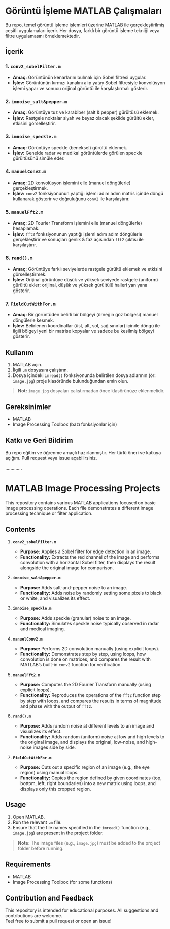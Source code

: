 # Görüntü İşleme MATLAB Çalışmaları

Bu repo, temel görüntü işleme işlemleri üzerine MATLAB ile gerçekleştirilmiş çeşitli uygulamaları içerir. Her dosya, farklı bir görüntü işleme tekniği veya filtre uygulamasını örneklemektedir.

## İçerik

### 1. `conv2_sobelFilter.m`
- **Amaç:** Görüntünün kenarlarını bulmak için Sobel filtresi uygular.
- **İşlev:** Görüntünün kırmızı kanalını alıp yatay Sobel filtresiyle konvolüsyon işlemi yapar ve sonucu orijinal görüntü ile karşılaştırmalı gösterir.

### 2. `imnoise_salt&pepper.m`
- **Amaç:** Görüntüye tuz ve karabiber (salt & pepper) gürültüsü eklemek.
- **İşlev:** Rastgele noktalar siyah ve beyaz olacak şekilde gürültü ekler, etkisini görselleştirir.

### 3. `imnoise_speckle.m`
- **Amaç:** Görüntüye speckle (beneksel) gürültü eklemek.
- **İşlev:** Genelde radar ve medikal görüntülerde görülen speckle gürültüsünü simüle eder.

### 4. `manuelConv2.m`
- **Amaç:** 2D konvolüsyon işlemini elle (manuel döngülerle) gerçekleştirmek.
- **İşlev:** `conv2` fonksiyonunun yaptığı işlemi adım adım matris içinde döngü kullanarak gösterir ve doğruluğunu `conv2` ile karşılaştırır.

### 5. `manuelFft2.m`
- **Amaç:** 2D Fourier Transform işlemini elle (manuel döngülerle) hesaplamak.
- **İşlev:** `fft2` fonksiyonunun yaptığı işlemi adım adım döngülerle gerçekleştirir ve sonuçları genlik & faz açısından `fft2` çıktısı ile karşılaştırır.

### 6. `rand().m`
- **Amaç:** Görüntüye farklı seviyelerde rastgele gürültü eklemek ve etkisini görselleştirmek.
- **İşlev:** Orijinal görüntüye düşük ve yüksek seviyede rastgele (uniform) gürültü ekler; orijinal, düşük ve yüksek gürültülü halleri yan yana gösterir.

### 7. `FieldCutWithFor.m`
- **Amaç:** Bir görüntüden belirli bir bölgeyi (örneğin göz bölgesi) manuel döngülerle kesmek.
- **İşlev:** Belirlenen koordinatlar (üst, alt, sol, sağ sınırlar) içinde döngü ile ilgili bölgeyi yeni bir matrise kopyalar ve sadece bu kesilmiş bölgeyi gösterir.

## Kullanım

1. MATLAB açın.
2. İlgili `.m` dosyasını çalıştırın.
3. Dosya içindeki `imread()` fonksiyonunda belirtilen dosya adlarının (ör: `image.jpg`) proje klasöründe bulunduğundan emin olun.

> **Not:** `image.jpg` dosyaları çalıştırmadan önce klasörünüze eklenmelidir.

## Gereksinimler

- MATLAB 
- Image Processing Toolbox (bazı fonksiyonlar için)

## Katkı ve Geri Bildirim

Bu repo eğitim ve öğrenme amaçlı hazırlanmıştır. Her türlü öneri ve katkıya açığım. Pull request veya issue açabilirsiniz.


.............

# MATLAB Image Processing Projects

This repository contains various MATLAB applications focused on basic image processing operations. Each file demonstrates a different image processing technique or filter application.

## Contents

1. **`conv2_sobelFilter.m`**  
   - **Purpose:** Applies a Sobel filter for edge detection in an image.  
   - **Functionality:** Extracts the red channel of the image and performs convolution with a horizontal Sobel filter, then displays the result alongside the original image for comparison.

2. **`imnoise_salt&pepper.m`**  
   - **Purpose:** Adds salt-and-pepper noise to an image.  
   - **Functionality:** Adds noise by randomly setting some pixels to black or white, and visualizes its effect.

3. **`imnoise_speckle.m`**  
   - **Purpose:** Adds speckle (granular) noise to an image.  
   - **Functionality:** Simulates speckle noise typically observed in radar and medical imaging.

4. **`manuelConv2.m`**  
   - **Purpose:** Performs 2D convolution manually (using explicit loops).  
   - **Functionality:** Demonstrates step by step, using loops, how convolution is done on matrices, and compares the result with MATLAB’s built-in `conv2` function for verification.

5. **`manuelFft2.m`**  
   - **Purpose:** Computes the 2D Fourier Transform manually (using explicit loops).  
   - **Functionality:** Reproduces the operations of the `fft2` function step by step with loops, and compares the results in terms of magnitude and phase with the output of `fft2`.

6. **`rand().m`**  
   - **Purpose:** Adds random noise at different levels to an image and visualizes its effect.  
   - **Functionality:** Adds random (uniform) noise at low and high levels to the original image, and displays the original, low-noise, and high-noise images side by side.

7. **`FieldCutWithFor.m`**  
   - **Purpose:** Cuts out a specific region of an image (e.g., the eye region) using manual loops.  
   - **Functionality:** Copies the region defined by given coordinates (top, bottom, left, right boundaries) into a new matrix using loops, and displays only this cropped region.

## Usage

1. Open MATLAB.  
2. Run the relevant `.m` file.  
3. Ensure that the file names specified in the `imread()` function (e.g., `image.jpg`) are present in the project folder.

> **Note:** The image files (e.g., `image.jpg`) must be added to the project folder before running.

## Requirements

- MATLAB  
- Image Processing Toolbox (for some functions)

## Contribution and Feedback

This repository is intended for educational purposes. All suggestions and contributions are welcome.  
Feel free to submit a pull request or open an issue!